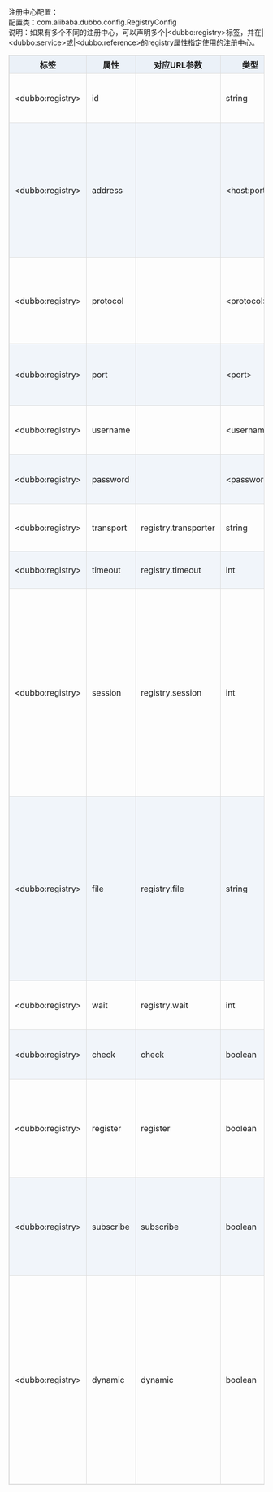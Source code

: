 <style>
table {
  width: 100%;
  max-width: 65em;
  border: 1px solid #dedede;
  margin: 15px auto;
  border-collapse: collapse;
  empty-cells: show;
}
table th,
table td {
  height: 35px;
  border: 1px solid #dedede;
  padding: 0 10px;
}
table th {
  font-weight: bold;
  text-align: center !important;
  background: rgba(158,188,226,0.2);
  white-space: nowrap;
}
table tbody tr:nth-child(2n) {
  background: rgba(158,188,226,0.12);
}
table td:nth-child(1) {
  white-space: nowrap;
}
table tr:hover {
  background: #efefef;
}
.table-area {
  overflow: auto;
}
</style>

<script type="text/javascript">
[].slice.call(document.querySelectorAll('table')).forEach(function(el){
    var wrapper = document.createElement('div');
    wrapper.className = 'table-area';
    el.parentNode.insertBefore(wrapper, el);
    el.parentNode.removeChild(el);
    wrapper.appendChild(el);
})
</script>

注册中心配置：  
配置类：com.alibaba.dubbo.config.RegistryConfig  
说明：如果有多个不同的注册中心，可以声明多个|&lt;dubbo:registry&gt;标签，并在|&lt;dubbo:service&gt;或|&lt;dubbo:reference&gt;的registry属性指定使用的注册中心。

|标签 | 属性 | 对应URL参数 | 类型 | 是否必填 | 缺省值 | 作用 | 描述 | 兼容性|
| -------- |---------|---------|---------|---------|---------|---------|---------|---------|
|&lt;dubbo:registry&gt; | id |   | string | 可选 |   | 配置关联 | 注册中心引用BeanId，可以在|&lt;dubbo:service registry=""&gt;或|&lt;dubbo:reference registry=""&gt;中引用此ID | 1.0.16以上版本|
|&lt;dubbo:registry&gt; | address | |&lt;host:port&gt; | string | 必填 |   | 服务发现 | 注册中心服务器地址，如果地址没有端口缺省为9090，同一集群内的多个地址用逗号分隔，如：ip:port,ip:port，不同集群的注册中心，请配置多个|&lt;dubbo:registry&gt;标签 | 1.0.16以上版本|
|&lt;dubbo:registry&gt; | protocol | |&lt;protocol&gt; | string | 可选 | dubbo | 服务发现 | 注同中心地址协议，支持dubbo, http, local三种协议，分别表示，dubbo地址，http地址，本地注册中心 | 2.0.0以上版本|
|&lt;dubbo:registry&gt; | port | |&lt;port&gt; | int | 可选 | 9090 | 服务发现 | 注册中心缺省端口，当address没有带端口时使用此端口做为缺省值 | 2.0.0以上版本|
|&lt;dubbo:registry&gt; | username | |&lt;username&gt; | string | 可选 |   | 服务治理 | 登录注册中心用户名，如果注册中心不需要验证可不填 | 2.0.0以上版本|
|&lt;dubbo:registry&gt; | password | |&lt;password&gt; | string | 可选 |   | 服务治理 | 登录注册中心密码，如果注册中心不需要验证可不填 | 2.0.0以上版本|
|&lt;dubbo:registry&gt; | transport | registry.transporter | string | 可选 | netty | 性能调优 | 网络传输方式，可选mina,netty | 2.0.0以上版本|
|&lt;dubbo:registry&gt; | timeout | registry.timeout | int | 可选 | 5000 | 性能调优 | 注册中心请求超时时间(毫秒) | 2.0.0以上版本|
|&lt;dubbo:registry&gt; | session | registry.session | int | 可选 | 60000 | 性能调优 | 注册中心会话超时时间(毫秒)，用于检测提供者非正常断线后的脏数据，比如用心跳检测的实现，此时间就是心跳间隔，不同注册中心实现不一样。 | 2.1.0以上版本|
|&lt;dubbo:registry&gt; | file | registry.file | string | 可选 |   | 服务治理 | 使用文件缓存注册中心地址列表及服务提供者列表，应用重启时将基于此文件恢复，注意：两个注册中心不能使用同一文件存储 | 2.0.0以上版本|
|&lt;dubbo:registry&gt; | wait | registry.wait | int | 可选 | 0 | 性能调优 | 停止时等待通知完成时间(毫秒) | 2.0.0以上版本|
|&lt;dubbo:registry&gt; | check | check | boolean | 可选 | true | 服务治理 | 注册中心不存在时，是否报错 | 2.0.0以上版本|
|&lt;dubbo:registry&gt; | register | register | boolean | 可选 | true | 服务治理 | 是否向此注册中心注册服务，如果设为false，将只订阅，不注册 | 2.0.5以上版本|
|&lt;dubbo:registry&gt; | subscribe | subscribe | boolean | 可选 | true | 服务治理 | 是否向此注册中心订阅服务，如果设为false，将只注册，不订阅 | 2.0.5以上版本|
|&lt;dubbo:registry&gt; | dynamic | dynamic | boolean | 可选 | true | 服务治理 | 服务是否动态注册，如果设为false，注册后将显示后disable状态，需人工启用，并且服务提供者停止时，也不会自动取消册，需人工禁用。 | 2.0.5以上版本|
